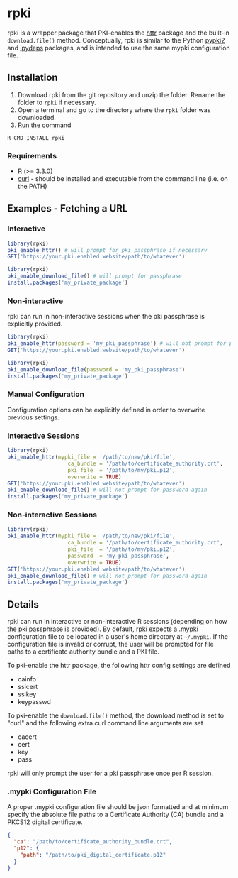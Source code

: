 # rpki
rpki is a wrapper package that PKI-enables the [httr](https://github.com/r-lib/httr) package and the built-in `download.file()` method. Conceptually, rpki is similar to the Python [pypki2](https://github.com/nbgallery/pypki2) and [ipydeps](https://github.com/nbgallery/ipydeps) packages, and is intended to use the same mypki configuration file.

## Installation
1. Download rpki from the git repository and unzip the folder. Rename the folder to `rpki` if necessary.
2. Open a terminal and go to the directory where the `rpki` folder was downloaded.
3. Run the command
```
R CMD INSTALL rpki
```

### Requirements
* R (>= 3.3.0)
* [curl](https://curl.haxx.se) - should be installed and executable from the command line (i.e. on the PATH)

## Examples - Fetching a URL
### Interactive
```r
library(rpki)
pki_enable_httr() # will prompt for pki passphrase if necessary
GET('https://your.pki.enabled.website/path/to/whatever')
```
```r
library(rpki)
pki_enable_download_file() # will prompt for passphrase
install.packages('my_private_package')
```
### Non-interactive
rpki can run in non-interactive sessions when the pki passphrase is explicitly provided.
```r
library(rpki)
pki_enable_httr(password = 'my_pki_passphrase') # will not prompt for pki passphrase
GET('https://your.pki.enabled.website/path/to/whatever')
```
```r
library(rpki)
pki_enable_download_file(password = 'my_pki_passphrase')
install.packages('my_private_package')
```
### Manual Configuration
Configuration options can be explicitly defined in order to overwrite previous settings.
### Interactive Sessions
```r
library(rpki)
pki_enable_httr(mypki_file = '/path/to/new/pki/file',
                   ca_bundle = '/path/to/certificate_authority.crt',
                   pki_file  = '/path/to/my/pki.p12',
                   overwrite = TRUE)
GET('https://your.pki.enabled.website/path/to/whatever')
pki_enable_download_file() # will not prompt for password again
install.packages('my_private_package')
```
### Non-interactive Sessions
```r
library(rpki)
pki_enable_httr(mypki_file = '/path/to/new/pki/file',
                   ca_bundle = '/path/to/certificate_authority.crt',
                   pki_file  = '/path/to/my/pki.p12',
                   password  = 'my_pki_passphrase',
                   overwrite = TRUE)
GET('https://your.pki.enabled.website/path/to/whatever')
pki_enable_download_file() # will not prompt for password again
install.packages('my_private_package')
```

## Details
rpki can run in interactive or non-interactive R sessions (depending on how the pki passphrase is provided). By default, rpki expects a .mypki configuration file to be located in a user's home directory at `~/.mypki`. If the configuration file is invalid or corrupt, the user will be prompted for file paths to a certificate authority bundle and a PKI file.

To pki-enable the httr package, the following httr config settings are defined
* cainfo
* sslcert
* sslkey
* keypasswd

To pki-enable the `download.file()` method, the download method is set to "curl" and the following extra curl command line arguments are set
* cacert
* cert
* key
* pass

rpki will only prompt the user for a pki passphrase once per R session.

### .mypki Configuration File
A proper .mypki configuration file should be json formatted and at minimum specify the absolute file paths to a Certificate Authority (CA) bundle and a PKCS12 digital certificate.
```json
{
  "ca": "/path/to/certificate_authority_bundle.crt",
  "p12": {
    "path": "/path/to/pki_digital_certificate.p12"
  }
}
```
